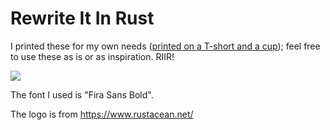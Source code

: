 # Rewrite It In Rust

I printed these for my own needs ([printed on a T-short and a cup](https://www.instagram.com/p/CEJr_KVBPkZ/)); feel free to use these as is or as inspiration. RIIR!

![](https://instagram.fiev25-1.fna.fbcdn.net/v/t51.2885-15/e35/p1080x1080/117817044_594059371477201_2850598569422776634_n.jpg?_nc_ht=instagram.fiev25-1.fna.fbcdn.net&_nc_cat=101&_nc_ohc=ZKtrY6ZCEssAX_u6Yhu&oh=51bb39e53fdb4d81e8f6487674c9df57&oe=5F6BE2A6)

The font I used is "Fira Sans Bold".

The logo is from https://www.rustacean.net/

